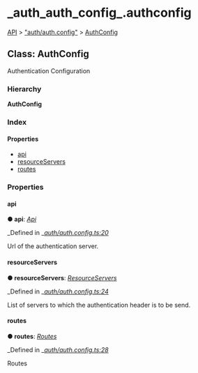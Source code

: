 # \_auth\_auth\_config\_.authconfig

[API](../../api-1.md) &gt; ["auth/auth.config"](../modules/_auth_auth_config_.md) &gt; [AuthConfig](_auth_auth_config_.authconfig.md)

## Class: AuthConfig

Authentication Configuration

### Hierarchy

**AuthConfig**

### Index

#### Properties

* [api](_auth_auth_config_.authconfig.md#api)
* [resourceServers](_auth_auth_config_.authconfig.md#resourceservers)
* [routes](_auth_auth_config_.authconfig.md#routes)

### Properties

#### api

**● api**: [_Api_](../modules/_auth_auth_config_.md#api)

_Defined in _[_auth/auth.config.ts:20_](https://github.com/authumn/authumn-angular/blob/93ce399/projects/authumn-angular/src/auth/auth.config.ts#L20)

Url of the authentication server.

#### resourceServers

**● resourceServers**: [_ResourceServers_](../modules/_auth_auth_config_.md#resourceservers)

_Defined in _[_auth/auth.config.ts:24_](https://github.com/authumn/authumn-angular/blob/93ce399/projects/authumn-angular/src/auth/auth.config.ts#L24)

List of servers to which the authentication header is to be send.

#### routes

**● routes**: [_Routes_](../modules/_auth_auth_config_.md#routes)

_Defined in _[_auth/auth.config.ts:28_](https://github.com/authumn/authumn-angular/blob/93ce399/projects/authumn-angular/src/auth/auth.config.ts#L28)

Routes

